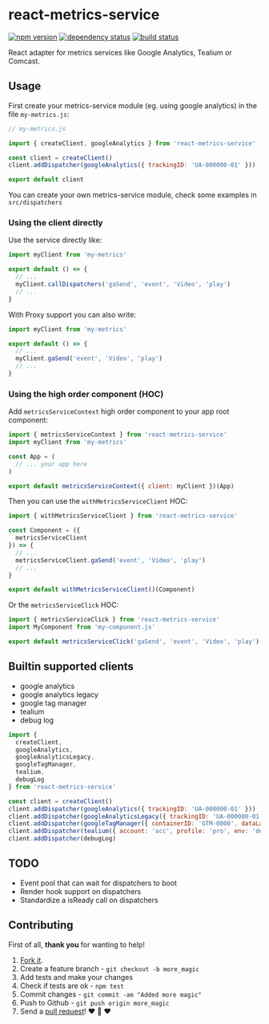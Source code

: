 # react-metrics-service
[![npm version](https://img.shields.io/npm/v/react-metrics-service.svg?style=flat-square)](https://www.npmjs.com/package/react-metrics-service)
[![dependency status](https://img.shields.io/david/aitherios/react-metrics-service.svg?style=flat-square)](https://david-dm.org/aitherios/react-metrics-service)
[![build status](https://img.shields.io/travis/aitherios/react-metrics-service.svg?style=flat-square)](https://travis-ci.org/aitherios/react-metrics-service)

React adapter for metrics services like Google Analytics, Tealium or Comcast.

## Usage

First create your metrics-service module (eg. using google analytics) in the file `my-metrics.js`:

```js
// my-metrics.js

import { createClient, googleAnalytics } from 'react-metrics-service'

const client = createClient()
client.addDispatcher(googleAnalytics({ trackingID: 'UA-000000-01' }))

export default client
```

You can create your own metrics-service module, check some examples in `src/dispatchers`

### Using the client directly

Use the service directly like:

```js
import myClient from 'my-metrics'

export default () => {
  // ...
  myClient.callDispatchers('gaSend', 'event', 'Video', 'play')
  // ...
}
```

With Proxy support you can also write:

```js
import myClient from 'my-metrics'

export default () => {
  // ...
  myClient.gaSend('event', 'Video', 'play')
  // ...
}
```

### Using the high order component (HOC)

Add `metricsServiceContext` high order component to your app root component:

```js
import { metricsServiceContext } from 'react-metrics-service'
import myClient from 'my-metrics'

const App = (
  // ... your app here
)

export default metricsServiceContext({ client: myClient })(App)
```

Then you can use the `withMetricsServiceClient` HOC:
```js
import { withMetricsServiceClient } from 'react-metrics-service'

const Component = ({
  metricsServiceClient
}) => {
  // ...
  metricsServiceClient.gaSend('event', 'Video', 'play')
  // ...
}

export default withMetricsServiceClient()(Component)
```

Or the `metricsServiceClick` HOC:
```js
import { metricsServiceClick } from 'react-metrics-service'
import MyComponent from 'my-component.js'

export default metricsServiceClick('gaSend', 'event', 'Video', 'play')(MyComponent)
```

## Builtin supported clients

- google analytics
- google analytics legacy
- google tag manager
- tealium
- debug log

```js
import {
  createClient,
  googleAnalytics,
  googleAnalyticsLegacy,
  googleTagManager,
  tealium,
  debugLog
} from 'react-metrics-service'

const client = createClient()
client.addDispatcher(googleAnalytics({ trackingID: 'UA-000000-01' }))
client.addDispatcher(googleAnalyticsLegacy({ trackingID: 'UA-000000-01' }))
client.addDispatcher(googleTagManager({ containerID: 'GTM-0000', dataLayer: {} }))
client.addDispatcher(tealium({ account: 'acc', profile: 'pro', env: 'dev', utag_data: {} }))
client.addDispatcher(debugLog)
```

## TODO

* Event pool that can wait for dispatchers to boot
* Render hook support on dispatchers
* Standardize a isReady call on dispatchers

## Contributing

First of all, **thank you** for wanting to help!

1. [Fork it](https://help.github.com/articles/fork-a-repo).
2. Create a feature branch - `git checkout -b more_magic`
3. Add tests and make your changes
4. Check if tests are ok - `npm test`
5. Commit changes - `git commit -am "Added more magic"`
6. Push to Github - `git push origin more_magic`
7. Send a [pull request](https://help.github.com/articles/using-pull-requests)! :heart: :sparkling_heart: :heart:
